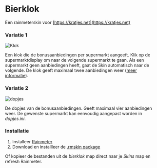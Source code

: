 # Bierklok
Een rainmeterskin voor [https://kratjes.net](https://kratjes.net)

### Variatie 1
![Klok](https://i.imgur.com/Amryve0.gif)

Een klok die de bonusaanbiedingen per supermarkt aangeeft. Klik op de supermarktdisplay om naar de volgende supermarkt te gaan. Als een supermarkt geen aanbiedingen heeft, gaat de Skin automatisch naar de volgende. De klok geeft maximaal twee aanbiedingen weer ([meer informatie](https://joszuijderwijk.nl/kratjes)).

### Variatie 2
![dopjes](https://i.imgur.com/vGaZBOo.png)

De dopjes van de bonusaanbiedingen. Geeft maximaal vier aanbiedingen weer. De gewenste supermarkt kan eenvoudig aangepast worden in _dopjes.ini_.

### Installatie

1. Installeer [Rainmeter](https://www.rainmeter.net/)
2. Download en installleer de [.rmskin package](https://github.com/iovidius/bierklok/raw/main/Bierklok_1.1.rmskin)

Of kopieer de bestanden uit de _bierklok_ map direct naar je _Skins_ map en refresh Rainmeter.
